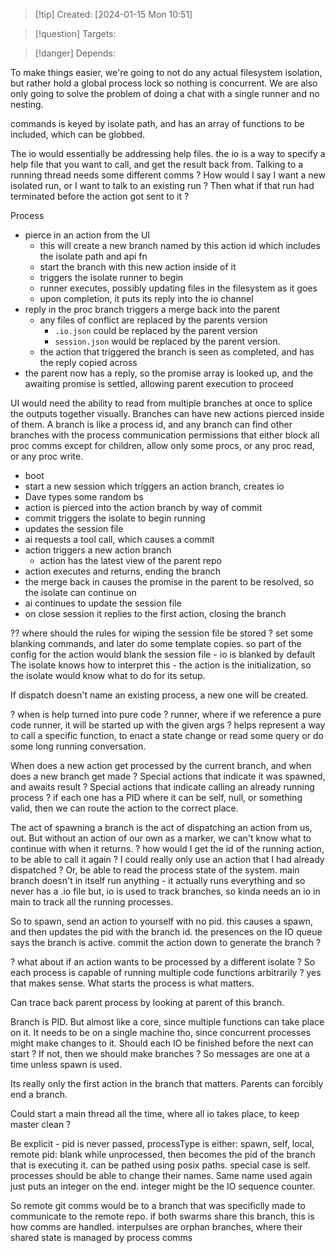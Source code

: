 
>[!tip] Created: [2024-01-15 Mon 10:51]

>[!question] Targets: 

>[!danger] Depends: 

To make things easier, we're going to not do any actual filesystem isolation, but rather hold a global process lock so nothing is concurrent.
We are also only going to solve the problem of doing a chat with a single runner and no nesting.

commands is keyed by isolate path, and has an array of functions to be included, which can be globbed.

The io would essentially be addressing help files.
the io is a way to specify a help file that you want to call, and get the result back from.
Talking to a running thread needs some different comms ?  How would I say I want a new isolated run, or I want to talk to an existing run ?  Then what if that run had terminated before the action got sent to it ?

Process
- pierce in an action from the UI
	- this will create a new branch named by this action id which includes the isolate path and api fn
	- start the branch with this new action inside of it
	- triggers the isolate runner to begin
	- runner executes, possibly updating files in the filesystem as it goes
	- upon completion, it puts its reply into the io channel
- reply in the proc branch triggers a merge back into the parent
	- any files of conflict are replaced by the parents version
		- `.io.json` could be replaced by the parent version
		- `session.json` would be replaced by the parent version.
	- the action that triggered the branch is seen as completed, and has the reply copied across
- the parent now has a reply, so the promise array is looked up, and the awaiting promise is settled, allowing parent execution to proceed


UI would need the ability to read from multiple branches at once to splice the outputs together visually.
Branches can have new actions pierced inside of them.  A branch is like a process id, and any branch can find other branches with the process communication permissions that either block all proc comms except for children, allow only some procs, or any proc read, or any proc write.


- boot
- start a new session which triggers an action branch, creates io
- Dave types some random bs
- action is pierced into the action branch by way of commit
- commit triggers the isolate to begin running
- updates the session file
- ai requests a tool call, which causes a commit
- action triggers a new action branch
	- action has the latest view of the parent repo
- action executes and returns, ending the branch
- the merge back in causes the promise in the parent to be resolved, so the isolate can continue on
- ai continues to update the session file
- on close session it replies to the first action, closing the branch

?? where should the rules for wiping the session file be stored ?
set some blanking commands, and later do some template copies.
so part of the config for the action would blank the session file - io is blanked by default
The isolate knows how to interpret this - the action is the initialization, so the isolate would know what to do for its setup.

If dispatch doesn't name an existing process, a new one will be created.

? when is help turned into pure code ?
runner, where if we reference a pure code runner, it will be started up with the given args ?
helps represent a way to call a specific function, to enact a state change or read some query or do some long running conversation.

When does a new action get processed by the current branch, and when does a new branch get made ?
Special actions that indicate it was spawned, and awaits result ?
Special actions that indicate calling an already running process ?
if each one has a PID where it can be self, null, or something valid, then we can route the action to the correct place.

The act of spawning a branch is the act of dispatching an action from us, out.
But without an action of our own as a marker, we can't know what to continue with when it returns.
? how would I get the id of the running action, to be able to call it again ?  I could really only use an action that I had already dispatched ?  Or, be able to read the process state of the system.
main branch doesn't in itself run anything - it actually runs everything and so never has a .io file
but, io is used to track branches, so kinda needs an io in main to track all the running processes.


So to spawn, send an action to yourself with no pid.
this causes a spawn, and then updates the pid with the branch id.
the presences on the IO queue says the branch is active.
commit the action down to generate the branch ?

? what about if an action wants to be processed by a different isolate ?  So each process is capable of running multiple code functions arbitrarily ?  yes that makes sense.  What starts the process is what matters.

Can trace back parent process by looking at parent of this branch.

Branch is PID. But almost like a core, since multiple functions can take place on it.  It needs to be on a single machine tho, since concurrent processes might make changes to it.
Should each IO be finished before the next can start ?  If not, then we should make branches ?
So messages are one at a time unless spawn is used.

Its really only the first action in the branch that matters.
Parents can forcibly end a branch.

Could start a main thread all the time, where all io takes place, to keep master clean ?

Be explicit - pid is never passed,
processType is either: spawn, self, local, remote
pid: blank while unprocessed, then becomes the pid of the branch that is executing it.  can be pathed using posix paths.  special case is self.
processes should be able to change their names.  Same name used again just puts an integer on the end.  integer might be the IO sequence counter.

So remote git comms would be to a branch that was specificlly made to communicate to the remote repo.  if both swarms share this branch, this is how comms are handled.
interpulses are orphan branches, where their shared state is managed by process comms